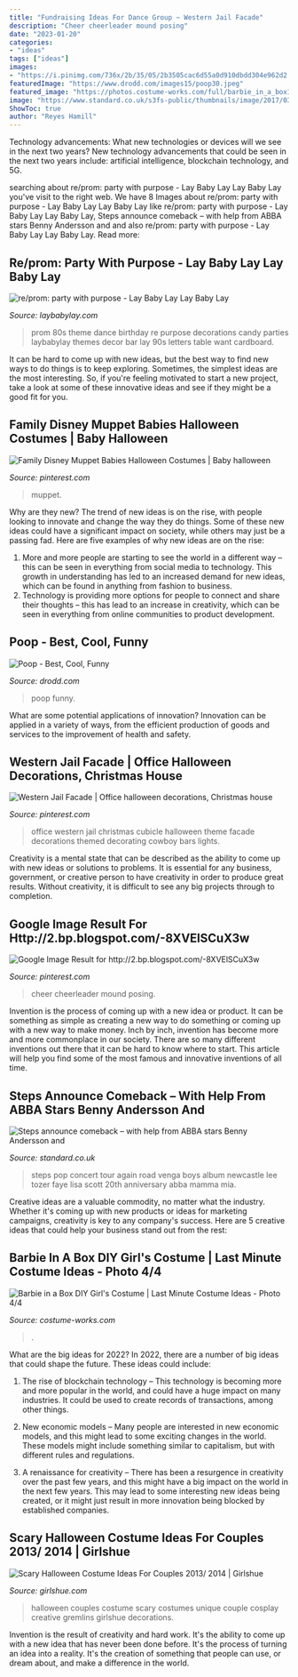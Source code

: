 ```yaml
---
title: "Fundraising Ideas For Dance Group ~ Western Jail Facade"
description: "Cheer cheerleader mound posing"
date: "2023-01-20"
categories:
- "ideas"
tags: ["ideas"]
images:
- "https://i.pinimg.com/736x/2b/35/05/2b3505cac6d55a0d910dbdd304e962d2.jpg"
featuredImage: "https://www.drodd.com/images15/poop30.jpeg"
featured_image: "https://photos.costume-works.com/full/barbie_in_a_box11.jpg"
image: "https://www.standard.co.uk/s3fs-public/thumbnails/image/2017/03/06/08/steps.jpg"
ShowToc: true
author: "Reyes Hamill"
---
```



Technology advancements: What new technologies or devices will we see in the next two years?
New technology advancements that could be seen in the next two years include: artificial intelligence, blockchain technology, and 5G.

	

		
searching about re/prom: party with purpose - Lay Baby Lay Lay Baby Lay you've visit to the right web. We have 8 Images about re/prom: party with purpose - Lay Baby Lay Lay Baby Lay like re/prom: party with purpose - Lay Baby Lay Lay Baby Lay, Steps announce comeback – with help from ABBA stars Benny Andersson and and also re/prom: party with purpose - Lay Baby Lay Lay Baby Lay. Read more:
		
    
## Re/prom: Party With Purpose - Lay Baby Lay Lay Baby Lay

<img loading=lazy src="https://res.cloudinary.com/laybabylay/image/upload/q_60/v1424292919/Re-Prom-2015-reprom-2014-0031_rhr8x5.jpg" onerror="this.onerror=null;this.src='https://tse3.mm.bing.net/th?id=OIP.zNy0GU0RCUd_jEkxLgow_gHaE8&amp;pid=15.1';" alt="re/prom: party with purpose - Lay Baby Lay Lay Baby Lay">

_Source: laybabylay.com_

>prom 80s theme dance birthday re purpose decorations candy parties laybabylay themes decor bar lay 90s letters table want cardboard. 

	

It can be hard to come up with new ideas, but the best way to find new ways to do things is to keep exploring. Sometimes, the simplest ideas are the most interesting. So, if you're feeling motivated to start a new project, take a look at some of these innovative ideas and see if they might be a good fit for you.

    
## Family Disney Muppet Babies Halloween Costumes | Baby Halloween

<img loading=lazy src="https://i.pinimg.com/736x/7f/c0/33/7fc033471983ba966bb2cf9d59982c4e.jpg" onerror="this.onerror=null;this.src='https://tse1.mm.bing.net/th?id=OIP.FLsZDN7I3we_5eXT4ZbTAQHaM2&amp;pid=15.1';" alt="Family Disney Muppet Babies Halloween Costumes | Baby halloween">

_Source: pinterest.com_

>muppet. 

	

Why are they new?
The trend of new ideas is on the rise, with people looking to innovate and change the way they do things. Some of these new ideas could have a significant impact on society, while others may just be a passing fad. Here are five examples of why new ideas are on the rise: 
1) More and more people are starting to see the world in a different way – this can be seen in everything from social media to technology. This growth in understanding has led to an increased demand for new ideas, which can be found in anything from fashion to business. 
2) Technology is providing more options for people to connect and share their thoughts – this has lead to an increase in creativity, which can be seen in everything from online communities to product development.

    
## Poop - Best, Cool, Funny

<img loading=lazy src="https://www.drodd.com/images15/poop30.jpeg" onerror="this.onerror=null;this.src='https://tse1.mm.bing.net/th?id=OIP._7YJIohYikEmafmUaAq5kwHaHa&amp;pid=15.1';" alt="Poop - Best, Cool, Funny">

_Source: drodd.com_

>poop funny. 

	

What are some potential applications of innovation?
Innovation can be applied in a variety of ways, from the efficient production of goods and services to the improvement of health and safety.

    
## Western Jail Facade | Office Halloween Decorations, Christmas House

<img loading=lazy src="https://i.pinimg.com/736x/6a/8f/50/6a8f508673b99e1ac0b253f50fbcc2a6--western-christmas-office-cubicle.jpg" onerror="this.onerror=null;this.src='https://tse2.mm.bing.net/th?id=OIP.CSQM5blyQCHecOGGILXFAgHaLK&amp;pid=15.1';" alt="Western Jail Facade | Office halloween decorations, Christmas house">

_Source: pinterest.com_

>office western jail christmas cubicle halloween theme facade decorations themed decorating cowboy bars lights. 

	

Creativity is a mental state that can be described as the ability to come up with new ideas or solutions to problems. It is essential for any business, government, or creative person to have creativity in order to produce great results. Without creativity, it is difficult to see any big projects through to completion.

    
## Google Image Result For Http://2.bp.blogspot.com/-8XVElSCuX3w

<img loading=lazy src="https://i.pinimg.com/736x/2b/35/05/2b3505cac6d55a0d910dbdd304e962d2.jpg" onerror="this.onerror=null;this.src='https://tse3.mm.bing.net/th?id=OIP.ozU259smW71ge4x0cnc-zQHaKS&amp;pid=15.1';" alt="Google Image Result for http://2.bp.blogspot.com/-8XVElSCuX3w">

_Source: pinterest.com_

>cheer cheerleader mound posing. 

	

Invention is the process of coming up with a new idea or product. It can be something as simple as creating a new way to do something or coming up with a new way to make money. Inch by inch, invention has become more and more commonplace in our society. There are so many different inventions out there that it can be hard to know where to start. This article will help you find some of the most famous and innovative inventions of all time.

    
## Steps Announce Comeback – With Help From ABBA Stars Benny Andersson And

<img loading=lazy src="https://www.standard.co.uk/s3fs-public/thumbnails/image/2017/03/06/08/steps.jpg" onerror="this.onerror=null;this.src='https://tse4.mm.bing.net/th?id=OIP.lOZ5zvPfOq03nNVzyRAMvAHaE8&amp;pid=15.1';" alt="Steps announce comeback – with help from ABBA stars Benny Andersson and">

_Source: standard.co.uk_

>steps pop concert tour again road venga boys album newcastle lee tozer faye lisa scott 20th anniversary abba mamma mia. 

	

Creative ideas are a valuable commodity, no matter what the industry. Whether it's coming up with new products or ideas for marketing campaigns, creativity is key to any company's success. Here are 5 creative ideas that could help your business stand out from the rest: 

    
## Barbie In A Box DIY Girl&#039;s Costume | Last Minute Costume Ideas - Photo 4/4

<img loading=lazy src="https://photos.costume-works.com/full/barbie_in_a_box11.jpg" onerror="this.onerror=null;this.src='https://tse3.mm.bing.net/th?id=OIP.4Vv0nzShqFOBf4ekSPEgPAHaKa&amp;pid=15.1';" alt="Barbie in a Box DIY Girl&#039;s Costume | Last Minute Costume Ideas - Photo 4/4">

_Source: costume-works.com_

>. 

	

What are the big ideas for 2022?
In 2022, there are a number of big ideas that could shape the future. These ideas could include:
1. The rise of blockchain technology – This technology is becoming more and more popular in the world, and could have a huge impact on many industries. It could be used to create records of transactions, among other things.

2. New economic models – Many people are interested in new economic models, and this might lead to some exciting changes in the world. These models might include something similar to capitalism, but with different rules and regulations.

3. A renaissance for creativity – There has been a resurgence in creativity over the past few years, and this might have a big impact on the world in the next few years. This may lead to some interesting new ideas being created, or it might just result in more innovation being blocked by established companies.

    
## Scary Halloween Costume Ideas For Couples 2013/ 2014 | Girlshue

<img loading=lazy src="https://www.girlshue.com/wp-content/uploads/2016/07/unnamed-file-2466.jpg" onerror="this.onerror=null;this.src='https://tse4.mm.bing.net/th?id=OIP.TaxExAS9O8ih9m_Z3GWcbQAAAA&amp;pid=15.1';" alt="Scary Halloween Costume Ideas For Couples 2013/ 2014 | Girlshue">

_Source: girlshue.com_

>halloween couples costume scary costumes unique couple cosplay creative gremlins girlshue decorations. 

	

Invention is the result of creativity and hard work. It's the ability to come up with a new idea that has never been done before. It's the process of turning an idea into a reality. It's the creation of something that people can use, or dream about, and make a difference in the world.

